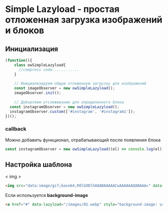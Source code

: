 # Simple Lazyload - простая отложенная загрузка изображений и блоков

## Инициализация

```js
(function(){
    class owSimpleLazyload{
      //compress code............
    }
        
    // Инициализируем общую отложенную загрузку для изображений
    const imageObserver = new owSimpleLazyload();
    imageObserver.init();
    
    // Добавляем отслеживание для определенного блока
  const instagramObserver = new owSimpleLazyload();
  instagramObserver.custom(['#instagram', '#instagram1']);
})();
```

### callback

Можно добавить функционал, отрабатывающий после появления блока

```js
const instagramObserver = new owSimpleLazyload((el) => console.log(el));
```

## Настройка шаблона

< img >

```html
<img src="data:image/gif;base64,R0lGODlhAQABAAAAACwAAAAAAQABAAA=" data-lazyload="/images/01.webp" >
```

Если используется **background-image**

```html
<a href="#" data-lazyload="/images/01.webp" style="background-image: url('data:image/gif;base64,R0lGODlhAQABAAAAACwAAAAAAQABAAA=')"></a>
```